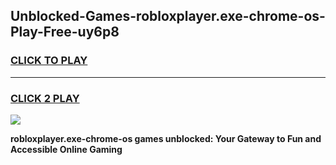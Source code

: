 
## Unblocked-Games-robloxplayer.exe-chrome-os-Play-Free-uy6p8
<h3>
<a href="https://premium76.site?title=robloxplayer.exe-chrome-os&ref=18A">CLICK TO PLAY</a></h3>
<hr>

<h3>
<a href="https://premium76.site?title=robloxplayer.exe-chrome-os&ref=18A">CLICK 2 PLAY</a>
  
</h3>

<a href="https://premium76.site?title=robloxplayer.exe-chrome-os&ref=18A"><img src="https://clearcache.store/games.png"></a>


**robloxplayer.exe-chrome-os games unblocked: Your Gateway to Fun and Accessible Online Gaming**
